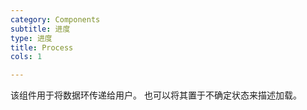 ```yaml
---
category: Components
subtitle: 进度
type: 进度
title: Process
cols: 1

---
```


该组件用于将数据环传递给用户。 也可以将其置于不确定状态来描述加载。

